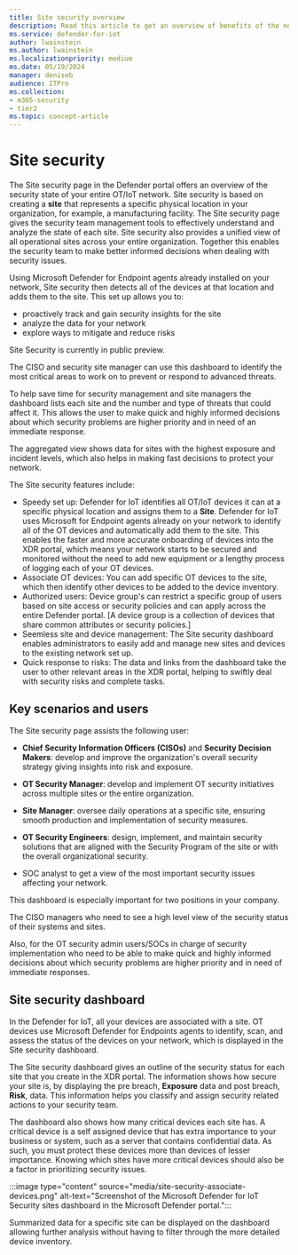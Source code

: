 ```yaml
---
title: Site security overview 
description: Read this article to get an overview of benefits of the new Site Security features in Defender for IoT.
ms.service: defender-for-iot
author: lwainstein
ms.author: lwainstein
ms.localizationpriority: medium
ms.date: 05/19/2024
manager: deniseb
audience: ITPro
ms.collection:
- m365-security
- tier2
ms.topic: concept-article
---
```


# Site security

The Site security page in the Defender portal offers an overview of the security state of your entire OT/IoT network. Site security is based on creating a **site** that represents a specific physical location in your organization, for example, a manufacturing facility. The Site security page gives the security team management tools to effectively understand and analyze the state of each site. Site security also provides a unified view of all operational sites across your entire organization. Together this enables the security team to make better informed decisions when dealing with security issues.

Using Microsoft Defender for Endpoint agents already installed on your network, Site security then detects all of the devices at that location and adds them to the site. This set up allows you to:

- proactively track and gain security insights for the site
- analyze the data for your network
- explore ways to mitigate and reduce risks

Site Security is currently in public preview.

The CISO and security site manager can use this dashboard to identify the most critical areas to work on to prevent or respond to advanced threats.

To help save time for security management and site managers the dashboard lists each site and the number and type of threats that could affect it. This allows the user to make quick and highly informed decisions about which security problems are higher priority and in need of an immediate response.

The aggregated view shows data for sites with the highest exposure and incident levels, which also helps in making fast decisions to protect your network.

The Site security features include:

- Speedy set up: Defender for IoT identifies all OT/IoT devices it can at a specific physical location and assigns them to a **Site**. Defender for IoT uses Microsoft for Endpoint agents already on your network to identify all of the OT devices and automatically add them to the site. This enables the faster and more accurate onboarding of devices into the XDR portal, which means your network starts to be secured and monitored without the need to add new equipment or a lengthy process of logging each of your OT devices.
- Associate OT devices: You can add specific OT devices to the site, which then identify other devices to be added to the device inventory.
- Authorized users: Device group's can restrict a specific group of users based on site access or security policies and can apply across the entire Defender portal. [A device group is a collection of devices that share common attributes or security policies.]
- Seemless site and device management: The Site security dashboard enables administrators to easily add and manage new sites and devices to the existing network set up.
- Quick response to risks: The data and links from the dashboard take the user to other relevant areas in the XDR portal, helping to swiftly deal with security risks and complete tasks.

## Key scenarios and users

The Site security page assists the following user:

- **Chief Security Information Officers (CISOs)** and **Security Decision Makers**: develop and improve the organization's overall security strategy giving insights into risk and exposure.  
- **OT Security Manager**: develop and implement OT security initiatives across multiple sites or the entire organization.
- **Site Manager**: oversee daily operations at a specific site, ensuring smooth production and implementation of security measures.
- **OT Security Engineers**: design, implement, and maintain security solutions that are aligned with the Security Program of the site or with the overall organizational security.

- SOC analyst to get a view of the most important security issues affecting your network. <!-- what do we do with this? Is it included in the above titles?-->
<!-- the following seems less important now?-->
This dashboard is especially important for two positions in your company.

The CISO managers who need to see a high level view of the security status of their systems and sites.

Also, for the OT security admin users/SOCs in charge of security implementation who need to be able to make quick and highly informed decisions about which security problems are higher priority and in need of immediate responses.

## Site security dashboard

In the Defender for IoT, all your devices are associated with a site. OT devices use Microsoft Defender for Endpoints agents to identify, scan, and assess the status of the devices on your network, which is displayed in the Site security dashboard.  

The Site security dashboard gives an outline of the security status for each site that you create in the XDR portal. The information shows how secure your site is, by displaying the pre breach, **Exposure** data and post breach, **Risk**, data. This information helps you classify and assign security related actions to your security team.

The dashboard also shows how many critical devices each site has. A critical device is a self assigned device that has extra importance to your business or system, such as a server that contains confidential data. As such, you must protect these devices more than devices of lesser importance. Knowing which sites have more critical devices should also be a factor in prioritizing security issues.

:::image type="content" source="media/site-security-associate-devices.png" alt-text="Screenshot of the Microsoft Defender for IoT Security sites dashboard in the Microsoft Defender portal.":::

Summarized data for a specific site can be displayed on the dashboard allowing further analysis without having to filter through the more detailed device inventory.  
